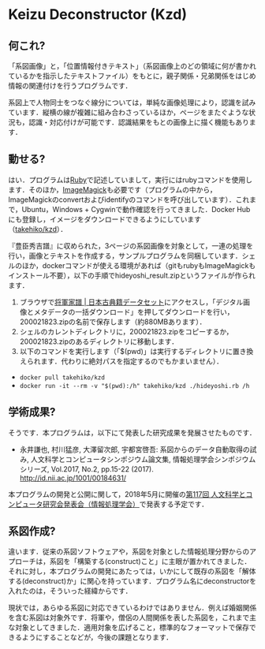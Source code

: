 # Keizu Deconstructor (Kzd)

## 何これ?

「系図画像」と，「位置情報付きテキスト」（系図画像上のどの領域に何が書かれているかを指示したテキストファイル）をもとに，親子関係・兄弟関係をはじめ情報の関連付けを行うプログラムです．

系図上で人物同士をつなぐ線分については，単純な画像処理により，認識を試みています．縦横の線が複雑に組み合わさっているほか，ページをまたぐような状況も，認識・対応付けが可能です．認識結果をもとの画像上に描く機能もあります．

## 動せる?

はい．プログラムは[Ruby](http://www.ruby-lang.org/ja/)で記述していまして，実行にはrubyコマンドを使用します．そのほか，[ImageMagick](https://www.imagemagick.org/script/index.php)も必要です（プログラムの中から，ImageMagickのconvertおよびidentifyのコマンドを呼び出しています）．これまで，Ubuntu，Windows + Cygwinで動作確認を行ってきました．Docker Hubにも登録し，イメージをダウンロードできるようにしています（[takehiko/kzd](https://hub.docker.com/r/takehiko/kzd/)）．

『豊臣秀吉譜』に収められた，3ページの系図画像を対象として，一連の処理を行い，画像とテキストを作成する，サンプルプログラムを同梱しています．シェルのほか，dockerコマンドが使える環境があれば（gitもrubyもImageMagickもインストール不要），以下の手順でhideyoshi_result.zipというファイルが作られます．

1. ブラウザで[将軍家譜 | 日本古典籍データセット](http://codh.rois.ac.jp/pmjt/book/200021823/)にアクセスし，「デジタル画像とメタデータの一括ダウンロード」を押してダウンロードを行い，200021823.zipの名前で保存します（約880MBあります）．
2. シェルのカレントディレクトリに，200021823.zipをコピーするか，200021823.zipのあるディレクトリに移動します．
3. 以下のコマンドを実行します（「$(pwd)」は実行するディレクトリに置き換えられます．代わりに絶対パスを指定するのでもかまいません）．
- `docker pull takehiko/kzd`
- `docker run -it --rm -v "$(pwd):/h" takehiko/kzd ./hideyoshi.rb /h`

## 学術成果?

そうです．本プログラムは，以下にて発表した研究成果を発展させたものです．

- 永井謙也, 村川猛彦, 大澤留次郎, 宇都宮啓吾: 系図からのデータ自動取得の試み, 人文科学とコンピュータシンポジウム論文集, 情報処理学会シンポジウムシリーズ, Vol.2017, No.2, pp.15-22 (2017). http://id.nii.ac.jp/1001/00184631/

本プログラムの開発と公開に関して，2018年5月に開催の[第117回 人文科学とコンピュータ研究会発表会（情報処理学会）](http://www.jinmoncom.jp/index.php?CH117)で発表する予定です．

## 系図作成?

違います．従来の系図ソフトウェアや，系図を対象とした情報処理分野からのアプローチは，系図を「構築する(construct)こと」に主眼が置かれてきました．それに対し，本プログラムの開発にあたっては，いかにして既存の系図を「解体する(deconstruct)か」に関心を持っています．プログラム名にdeconstructorを入れたのは，そういった経緯からです．

現状では，あらゆる系図に対応できているわけではありません．例えば婚姻関係を含む系図は対象外です．将軍や，僧侶の人間関係を表した系図を，これまで主な対象としてきました．適用対象を広げること，標準的なフォーマットで保存できるようにすることなどが，今後の課題となります．
